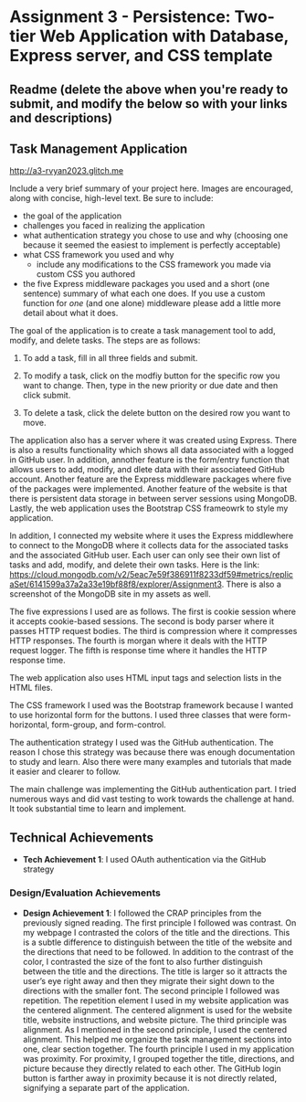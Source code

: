 Assignment 3 - Persistence: Two-tier Web Application with Database, Express server, and CSS template
===

Readme (delete the above when you're ready to submit, and modify the below so with your links and descriptions)
---

## Task Management Application

http://a3-rvyan2023.glitch.me

Include a very brief summary of your project here. Images are encouraged, along with concise, high-level text. Be sure to include:

- the goal of the application
- challenges you faced in realizing the application
- what authentication strategy you chose to use and why (choosing one because it seemed the easiest to implement is perfectly acceptable)
- what CSS framework you used and why
  - include any modifications to the CSS framework you made via custom CSS you authored
- the five Express middleware packages you used and a short (one sentence) summary of what each one does. If you use a custom function for *one* (and one alone) middleware please 
add a little more detail about what it does.

The goal of the application is to create a task management tool to add, modify, and delete tasks. The steps are as follows:
1. To add a task, fill in all three fields and submit.

2. To modify a task, click on the modfiy button for the specific row you want to change. Then, type in the new priority or due date and then click submit.

3. To delete a task, click the delete button on the desired row you want to move.

The application also has a server where it was created using Express. There is also a results functionality which shows all data associated with a logged in GitHub user.
In addition, annother feature is the form/entry function that allows users to add, modify, and dlete data with their associateed GitHub account.
Another feature are the Express middleware packages where five of the packages were implemented. Another feature of the website is that there is persistent data storage in between server sessions using MongoDB.
Lastly, the web application uses the Bootstrap CSS frameowrk to style my application. 

In addition, I connected my website where it uses the Express middlewhere to connect to the MongoDB where it collects data for the associated tasks and the associated GitHub user. Each user can only see their own list of tasks and add, modify, and delete their own tasks.
Here is the link: https://cloud.mongodb.com/v2/5eac7e59f386911f8233df59#metrics/replicaSet/6141599a37a2a33e19bf88f8/explorer/Assignment3.
There is also a screenshot of the MongoDB site in my assets as well.

The five expressions I used are as follows. The first is cookie session where it accepts cookie-based sessions.
The second is body parser where it passes HTTP request bodies. The third is compression where it compresses HTTP responses.
The fourth is morgan where it deals with the HTTP request logger. The fifth is response time where it handles the HTTP response time.

The web application also uses HTML input tags and selection lists in the HTML files. 

The CSS framework I used was the Bootstrap framework because I wanted to use horizontal form for the buttons. I used three classes that were form-horizontal, form-group, and form-control.

The authentication strategy I used was the GitHub authentication. The reason I chose this strategy
was because there was enough documentation to study and learn.  Also there were many examples and tutorials that made it easier and clearer to follow. 

The main challenge was implementing the GitHub authentication part. I tried numerous ways and did vast testing to work towards the challenge at hand. It took substantial time to learn and implement. 

## Technical Achievements
- **Tech Achievement 1**: I used OAuth authentication via the GitHub strategy


### Design/Evaluation Achievements
- **Design Achievement 1**: I followed the CRAP principles from the previously signed reading.
The first principle I followed was contrast. 
On my webpage I contrasted the colors of the title and the directions. 
This is a subtle difference to distinguish between the title of the website and the directions that need to be followed. 
In addition to the contrast of the color, I contrasted the size of the font to also further distinguish between the title and the directions. 
The title is larger so it attracts the user’s eye right away and then they migrate their sight down to the directions with the smaller font. The second principle I followed was repetition. 
The repetition element I used in my website application was the centered alignment. The centered alignment is used for the website title, website instructions, and website picture. 
The third principle was alignment. As I mentioned in the second principle, I used the centered alignment. This helped me organize the task management sections into one, clear section together. 
The fourth principle I used in my application was proximity. For proximity, I grouped together the title, directions, and picture because they directly related to each other. 
The GitHub login button is farther away in proximity because it is not directly related, signifying a separate part of the application.
